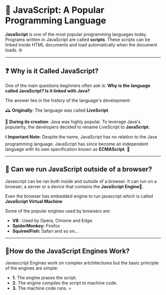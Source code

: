 # 🚀 JavaScript: A Popular Programming Language

**JavaScript** is one of the most popular programming languages today. Programs written in JavaScript are called **scripts**. These scripts can be linked inside HTML documents and load automatically when the document loads. 🌐

---

## ❓ Why is it Called JavaScript?

One of the main questions beginners often ask is: **Why is the language called JavaScript? Is it linked with Java?**

The answer lies in the history of the language's development:

🕰️ **Originally**: The language was called **LiveScript**.

🌟 **During its creation**: Java was highly popular. To leverage Java's popularity, the developers decided to rename LiveScript to **JavaScript**.

❗ **Important Note**: Despite the name, JavaScript has no relation to the Java programming language. JavaScript has since become an independent language with its own specification known as **ECMAScript**. 📜

---

## 💨 Can we run JavaScript outside of a browser?

Javascript can be ran both inside and outside of a browser. It can run on a browser, a server or a device that contains the **JavaScript Engine🚂**.

Even the browser has embedded engine to run javascript which is called **JavaScript Virtual Machine**

Some of the popular engines used by browsers are:

- **V8** : Used by Opera, Chrome and Edge.
- **SpiderMonkey:** Firefox
- **SquireelFish:** Safari and so on...

---

## 🚂How do the JavaScript Engines Work?

Javasccript Engines work on complex artchitectures but the basic principle of the engines are simple:

- **1.** The engine prases the script.
- **2.** The engine compiles the script to machine code.
- **3.** The machine code runs.
=
